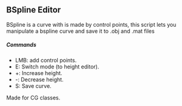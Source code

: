 ## BSpline Editor
BSpline is a curve with is made by control points, this script lets you manipulate a bspline curve and save it to .obj and .mat files

##### Commands
- LMB: add control points.
- E: Switch mode (to height editor).
- +: Increase height.
- -: Decrease height.
- S: Save curve.

Made for CG classes.
